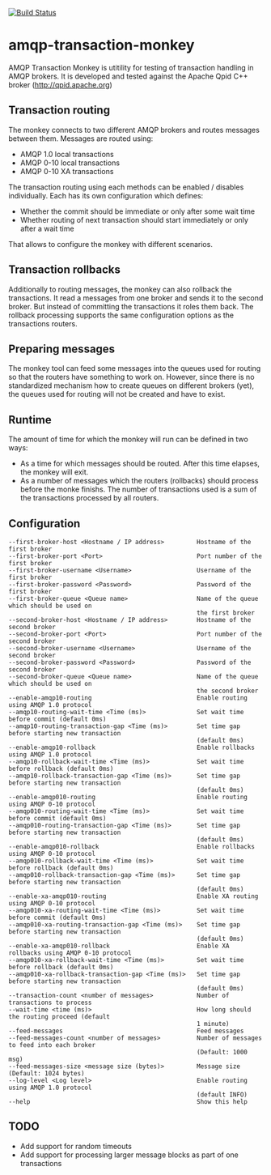 [![Build Status](https://travis-ci.org/scholzj/amqp-transaction-monkey.svg?branch=master)](https://travis-ci.org/scholzj/amqp-transaction-monkey)

# amqp-transaction-monkey

AMQP Transaction Monkey is utitility for testing of transaction handling in AMQP brokers. It is developed and tested against the Apache Qpid C++ broker (http://qpid.apache.org) 

##  Transaction routing

The monkey connects to two different AMQP brokers and routes messages between them. Messages are routed using:
- AMQP 1.0 local transactions
- AMQP 0-10 local transactions
- AMQP 0-10 XA transactions

The transaction routing using each methods can be enabled / disables individually. Each has its own configuration which defines:
- Whether the commit should be immediate or only after some wait time
- Whether routing of next transaction should start immediately or only after a wait time

That allows to configure the monkey with different scenarios.

## Transaction rollbacks

Additionally to routing messages, the monkey can also rollback the transactions. It read a messages from one broker and sends it to the second broker. But instead of committing the transactions it roles them back. The rollback processing supports the same configuration options as the transactions routers.

## Preparing messages

The monkey tool can feed some messages into the queues used for routing so that the routers have something to work on. However, since there is no standardized mechanism how to create queues on different brokers (yet), the queues used for routing will not be created and have to exist.

## Runtime

The amount of time for which the monkey will run can be defined in two ways:
- As a time for which messages should be routed. After this time elapses, the monkey will exit.
- As a number of messages which the routers (rollbacks) should process before the monke finishs. The number of transactions used is a sum of the transactions processed by all routers.

## Configuration

    --first-broker-host <Hostname / IP address>         Hostname of the first broker
    --first-broker-port <Port>                          Port number of the first broker
    --first-broker-username <Username>                  Username of the first broker
    --first-broker-password <Password>                  Password of the first broker
    --first-broker-queue <Queue name>                   Name of the queue which should be used on
                                                        the first broker
    --second-broker-host <Hostname / IP address>        Hostname of the second broker
    --second-broker-port <Port>                         Port number of the second broker
    --second-broker-username <Username>                 Username of the second broker
    --second-broker-password <Password>                 Password of the second broker
    --second-broker-queue <Queue name>                  Name of the queue which should be used on
                                                        the second broker
    --enable-amqp10-routing                             Enable routing using AMQP 1.0 protocol
    --amqp10-routing-wait-time <Time (ms)>              Set wait time before commit (default 0ms)
    --amqp10-routing-transaction-gap <Time (ms)>        Set time gap before starting new transaction
                                                        (default 0ms)
    --enable-amqp10-rollback                            Enable rollbacks using AMQP 1.0 protocol
    --amqp10-rollback-wait-time <Time (ms)>             Set wait time before rollback (default 0ms)
    --amqp10-rollback-transaction-gap <Time (ms)>       Set time gap before starting new transaction
                                                        (default 0ms)
    --enable-amqp010-routing                            Enable routing using AMQP 0-10 protocol
    --amqp010-routing-wait-time <Time (ms)>             Set wait time before commit (default 0ms)
    --amqp010-routing-transaction-gap <Time (ms)>       Set time gap before starting new transaction
                                                        (default 0ms)
    --enable-amqp010-rollback                           Enable rollbacks using AMQP 0-10 protocol
    --amqp010-rollback-wait-time <Time (ms)>            Set wait time before rollback (default 0ms)
    --amqp010-rollback-transaction-gap <Time (ms)>      Set time gap before starting new transaction
                                                        (default 0ms)
    --enable-xa-amqp010-routing                         Enable XA routing using AMQP 0-10 protocol
    --amqp010-xa-routing-wait-time <Time (ms)>          Set wait time before commit (default 0ms)
    --amqp010-xa-routing-transaction-gap <Time (ms)>    Set time gap before starting new transaction
                                                        (default 0ms)
    --enable-xa-amqp010-rollback                        Enable XA rollbacks using AMQP 0-10 protocol
    --amqp010-xa-rollback-wait-time <Time (ms)>         Set wait time before rollback (default 0ms)
    --amqp010-xa-rollback-transaction-gap <Time (ms)>   Set time gap before starting new transaction
                                                        (default 0ms)
    --transaction-count <number of messages>            Number of transactions to process
    --wait-time <time (ms)>                             How long should the routing proceed (default
                                                        1 minute)
    --feed-messages                                     Feed messages
    --feed-messages-count <number of messages>          Number of messages to feed into each broker
                                                        (Default: 1000 msg)
    --feed-messages-size <message size (bytes)>         Message size (Default: 1024 bytes)
    --log-level <Log level>                             Enable routing using AMQP 1.0 protocol
                                                        (default INFO)
    --help                                              Show this help

##  TODO

- Add support for random timeouts
- Add support for processing larger message blocks as part of one transactions
